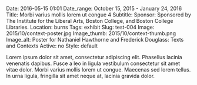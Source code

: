 Date: 2016-05-15 01:01 
Date_range: October 15, 2015 - January 24, 2016
Title: Morbi varius mollis lorem ut congue 4
Subtitle:
Sponsor: Sponsored by The Institute for the Liberal Arts, Boston College, and Boston College Libraries.
Location: burns
Tags: exhibit
Slug: test-004
Image: 2015/10/context-poster.jpg
Image_thumb: 2015/10/context-thumb.png
Image_alt: Poster for Nathaniel Hawthorne and Frederick Douglass: Texts and Contexts 
Active: no
Style: default

Lorem ipsum dolor sit amet, consectetur adipiscing elit. Phasellus lacinia venenatis dapibus. Fusce a leo in ligula vestibulum consectetur sit amet vitae dolor. Morbi varius mollis lorem ut congue. Maecenas sed lorem tellus. In urna ligula, fringilla sit amet neque at, lacinia gravida dolor.
